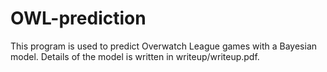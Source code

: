 # OWL-prediction
This program is used to predict Overwatch League games with a Bayesian model.
Details of the model is written in writeup/writeup.pdf.
